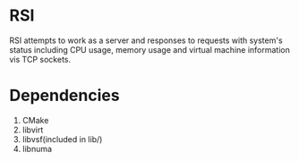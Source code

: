 # RSI
RSI attempts to work as a server and responses to requests with system's status including CPU usage, memory usage and virtual machine information vis TCP sockets.

# Dependencies
1. CMake
2. libvirt
3. libvsf(included in lib/)
4. libnuma
